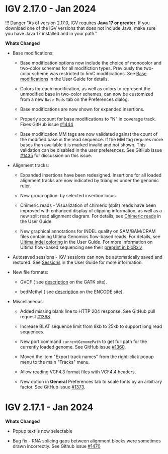 # IGV 2.17.0 - Jan 2024

!!! Danger "As of version 2.17.0, IGV requires **Java 17 or greater**. If you download one of the IGV versions that does not include Java, make sure you have Java 17 installed and in your path."


**Whats Changed**

* Base modifications:

    * Base modification options now include the choice of monocolor and two-color schemes for all modifiction types. Previously the two-color scheme was restricted to 5mC modifications. See [Base modifications](../UserGuide/tracks/alignments/base_modifications.md) in the User Guide for details.

    * Colors for each modification, as well as colors to represent the unmodified base in two-color schemes, can now be customized from a new `Base Mods` tab on the Preferences dialog.

    * Base modifications are now shown for expanded insertions.

    * Properly account for base modifications to "N" in coverage track. Fixes GitHub issue [#1444](https://github.com/igvteam/igv/issues/1444)
    
    * Base modification MM tags are now validated against the count of the modified base in the read sequence. If the MM tag requires more bases than available it is marked invalid and not shown. This validation can be disabled in the user preferences. See GitHub issue [#1435](https://github.com/igvteam/igv/issues/1435) for discussion on this issue.

* Alignment tracks:

    * Expanded insertions have been redesigned. Insertions for all loaded alignment tracks are now indicated by
      triangles under the genomic ruler.
      
    * New group option: by selected insertion locus.
   
    * Chimeric reads - Visualization of chimeric (split) reads have been improved with enhanced display of clipping
      information, as well as a new split read alignment diagram. For details,
      see [Chimeric reads](../UserGuide/tracks/alignments/chimeric_reads.md) in the User Guide.
      
    * New graphical annotations for INDEL quality on SAM/BAM/CRAM files containing Ultima Genomics flow-based reads.
      For details, see [Ultima indel coloring](../UserGuide/tracks/alignments/ultima/ultima.md) in the User Guide. For more information
      on Ultima flow-based sequencing
      see their [preprint in bioRxiv](https://www.biorxiv.org/content/10.1101/2022.05.29.493900)


* Autosaved sessions - IGV sessions can now be automatically saved and restored.
  See [Sessions](../UserGuide/sessions.md) in the User Guide for more information.


* New file formats:

    * GVCF (
      see [description](https://gatk.broadinstitute.org/hc/en-us/articles/360035531812-GVCF-Genomic-Variant-Call-Format)
      on the GATK site).
      
    * bedMethyl (
      see [description](https://www.google.com/url?sa=t&rct=j&q=&esrc=s&source=web&cd=&cad=rja&uact=8&ved=2ahUKEwjnurf9zfmCAxU9FFkFHfjeAwsQFnoECA4QAw&url=https%3A%2F%2Fwww.encodeproject.org%2Fdata-standards%2Fwgbs%2F%23%3A~%3Atext%3Dstates%2520at%2520CpG.-%2CDescription%2520of%2520bedMethyl%2520file%2CStart%2520position%2520in%2520chromosome&usg=AOvVaw21Dwl3k4lFCnoVxG8q8Ffg&opi=89978449)
      on the ENCODE site).

* Miscellaneous:

    * Added missing blank line to HTTP 204 response. See GitHub pull request [#1368](https://github.com/igvteam/igv/pull/1368).
    
    * Increase BLAT sequence limit from 8kb to 25kb to support long read sequences.
    
    * New port command `currentGenomePath` to get full path for the currently loaded
      genome. See GitHub issue [#1360](https://github.com/igvteam/igv/pull/1360).
      
    * Moved the item "Export track names" from the right-click popup menu to the main "Tracks" menu.
    
    * Allow reading VCF4.3 format files with VCF4.4 headers.
    
    * New option in **General** Preferences tab to scale fonts by an arbitrary factor. See
      GitHub issue [#1373](https://github.com/igvteam/igv/issues/1373).



# IGV 2.17.1 - Jan 2024

**Whats Changed**

* Popup text is now selectable

* Bug fix - RNA splicing gaps between alignment blocks were sometimes drawn incorrectly.  See Github issue [#1470](https://github.com/igvteam/igv/issues/1470)


